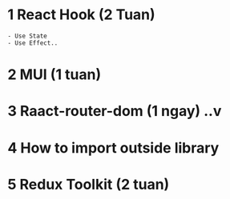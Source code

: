 # 1 React Hook (2 Tuan)
    - Use State
    - Use Effect..
# 2 MUI (1 tuan)
# 3 Raact-router-dom (1 ngay) ..v
# 4 How to import outside library
# 5 Redux Toolkit (2 tuan)
